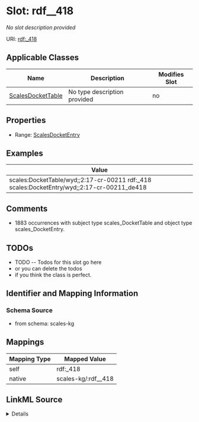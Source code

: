 

# Slot: rdf__418


_No slot description provided_





URI: [rdf:_418](http://www.w3.org/1999/02/22-rdf-syntax-ns#_418)



<!-- no inheritance hierarchy -->





## Applicable Classes

| Name | Description | Modifies Slot |
| --- | --- | --- |
| [ScalesDocketTable](../classes/ScalesDocketTable.md) | No type description provided |  no  |







## Properties

* Range: [ScalesDocketEntry](../classes/ScalesDocketEntry.md)






## Examples

| Value |
| --- |
| scales:DocketTable/wyd;;2:17-cr-00211 rdf:_418 scales:DocketEntry/wyd;;2:17-cr-00211_de418 |

## Comments

* 1883 occurrences with subject type scales_DocketTable and object type scales_DocketEntry.

## TODOs

* TODO -- Todos for this slot go here
* or you can delete the todos
* if you think the class is perfect.

## Identifier and Mapping Information







### Schema Source


* from schema: scales-kg




## Mappings

| Mapping Type | Mapped Value |
| ---  | ---  |
| self | rdf:_418 |
| native | scales-kg/:rdf__418 |




## LinkML Source

<details>
```yaml
name: rdf__418
description: No slot description provided
todos:
- TODO -- Todos for this slot go here
- or you can delete the todos
- if you think the class is perfect.
comments:
- 1883 occurrences with subject type scales_DocketTable and object type scales_DocketEntry.
examples:
- value: scales:DocketTable/wyd;;2:17-cr-00211 rdf:_418 scales:DocketEntry/wyd;;2:17-cr-00211_de418
from_schema: scales-kg
rank: 1000
slot_uri: rdf:_418
alias: rdf__418
domain_of:
- scales_DocketTable
range: scales_DocketEntry

```
</details>